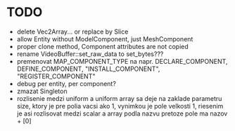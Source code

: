 TODO
====

 - delete Vec2Array... or replace by Slice
 - allow Entity without ModelComponent, just MeshComponent
 - proper clone method, Component attributes are not copied
 - rename VideoBuffer::set_raw_data to set_bytes???
 - premenovat MAP_COMPONENT_TYPE na napr. DECLARE_COMPONENT, DEFINE_COMPONENT,
   "INSTALL_COMPONENT", "REGISTER_COMPONENT"
 - debug per entity, per component?
 - zmazat Singleton
 - rozlisenie medzi uniform a uniform array sa deje na zaklade parametru size,
   ktory je pre polia vacsi ako 1, vynimkou je pole velkosti 1, riesenim je asi
   rozlisovat medzi scalar a array podla nazvu pretoze pole ma nazov + [0]
